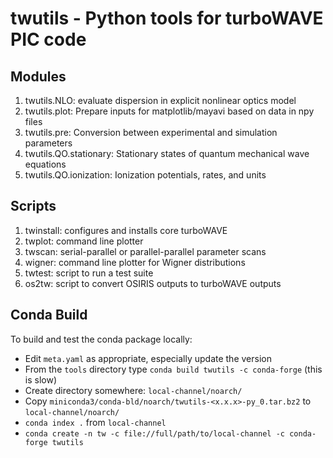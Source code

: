 twutils - Python tools for turboWAVE PIC code
=============================================

Modules
-------

1. twutils.NLO: evaluate dispersion in explicit nonlinear optics model
2. twutils.plot: Prepare inputs for matplotlib/mayavi based on data in npy files
3. twutils.pre: Conversion between experimental and simulation parameters
4. twutils.QO.stationary: Stationary states of quantum mechanical wave equations
5. twutils.QO.ionization: Ionization potentials, rates, and units

Scripts
-------

1. twinstall: configures and installs core turboWAVE
2. twplot: command line plotter
3. twscan: serial-parallel or parallel-parallel parameter scans
4. wigner: command line plotter for Wigner distributions
5. twtest: script to run a test suite
6. os2tw: script to convert OSIRIS outputs to turboWAVE outputs

Conda Build
------------

To build and test the conda package locally:
* Edit `meta.yaml` as appropriate, especially update the version
* From the `tools` directory type `conda build twutils -c conda-forge` (this is slow)
* Create directory somewhere: `local-channel/noarch/`
* Copy `miniconda3/conda-bld/noarch/twutils-<x.x.x>-py_0.tar.bz2` to `local-channel/noarch/`
* `conda index .` from `local-channel`
* `conda create -n tw -c file://full/path/to/local-channel -c conda-forge twutils`
